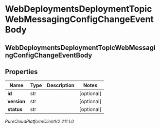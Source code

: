 # WebDeploymentsDeploymentTopicWebMessagingConfigChangeEventBody

## WebDeploymentsDeploymentTopicWebMessagingConfigChangeEventBody

## Properties

|Name | Type | Description | Notes|
|------------ | ------------- | ------------- | -------------|
| **id** | str |  | [optional] |
| **version** | str |  | [optional] |
| **status** | str |  | [optional] |



_PureCloudPlatformClientV2 211.1.0_
